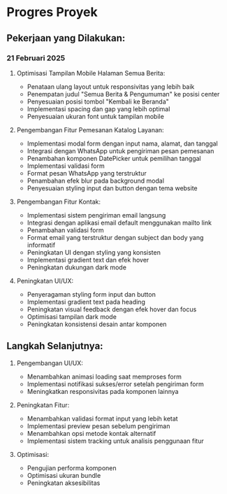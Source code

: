 # Progres Proyek

## Pekerjaan yang Dilakukan:

### 21 Februari 2025
1. Optimisasi Tampilan Mobile Halaman Semua Berita:
   - Penataan ulang layout untuk responsivitas yang lebih baik
   - Penempatan judul "Semua Berita & Pengumuman" ke posisi center
   - Penyesuaian posisi tombol "Kembali ke Beranda"
   - Implementasi spacing dan gap yang lebih optimal
   - Penyesuaian ukuran font untuk tampilan mobile

2. Pengembangan Fitur Pemesanan Katalog Layanan:
   - Implementasi modal form dengan input nama, alamat, dan tanggal
   - Integrasi dengan WhatsApp untuk pengiriman pesan pemesanan
   - Penambahan komponen DatePicker untuk pemilihan tanggal
   - Implementasi validasi form
   - Format pesan WhatsApp yang terstruktur
   - Penambahan efek blur pada background modal
   - Penyesuaian styling input dan button dengan tema website

3. Pengembangan Fitur Kontak:
   - Implementasi sistem pengiriman email langsung
   - Integrasi dengan aplikasi email default menggunakan mailto link
   - Penambahan validasi form
   - Format email yang terstruktur dengan subject dan body yang informatif
   - Peningkatan UI dengan styling yang konsisten
   - Implementasi gradient text dan efek hover
   - Peningkatan dukungan dark mode

4. Peningkatan UI/UX:
   - Penyeragaman styling form input dan button
   - Implementasi gradient text pada heading
   - Peningkatan visual feedback dengan efek hover dan focus
   - Optimisasi tampilan dark mode
   - Peningkatan konsistensi desain antar komponen

## Langkah Selanjutnya:
1. Pengembangan UI/UX:
   - Menambahkan animasi loading saat memproses form
   - Implementasi notifikasi sukses/error setelah pengiriman form
   - Meningkatkan responsivitas pada komponen lainnya

2. Peningkatan Fitur:
   - Menambahkan validasi format input yang lebih ketat
   - Implementasi preview pesan sebelum pengiriman
   - Menambahkan opsi metode kontak alternatif
   - Implementasi sistem tracking untuk analisis penggunaan fitur

3. Optimisasi:
   - Pengujian performa komponen
   - Optimisasi ukuran bundle
   - Peningkatan aksesibilitas